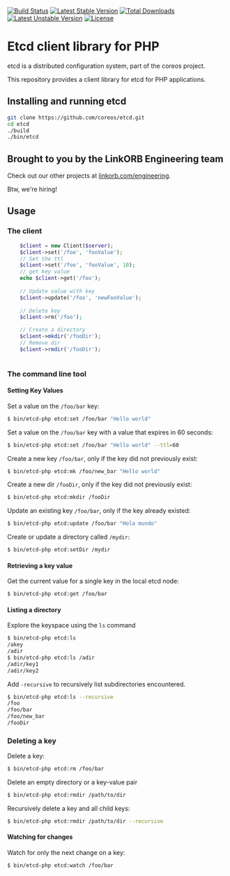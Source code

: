 [![Build Status](https://travis-ci.org/linkorb/etcd-php.png?branch=master)](https://travis-ci.org/linkorb/etcd-php)
[![Latest Stable Version](https://poser.pugx.org/linkorb/etcd-php/v/stable.png)](https://packagist.org/packages/linkorb/etcd-php)
[![Total Downloads](https://poser.pugx.org/linkorb/etcd-php/downloads.png)](https://packagist.org/packages/linkorb/etcd-php)
[![Latest Unstable Version](https://poser.pugx.org/linkorb/etcd-php/v/unstable.png)](https://packagist.org/packages/linkorb/etcd-php) 
[![License](https://poser.pugx.org/linkorb/etcd-php/license.png)](https://packagist.org/packages/linkorb/etcd-php)

# Etcd client library for PHP

etcd is a distributed configuration system, part of the coreos project.

This repository provides a client library for etcd for PHP applications.

## Installing and running etcd

```bash
git clone https://github.com/coreos/etcd.git
cd etcd
./build
./bin/etcd
````

## Brought to you by the LinkORB Engineering team

Check out our other projects at [linkorb.com/engineering](http://www.linkorb.com/engineering).

Btw, we're hiring!


## Usage

### The client

```php
    $client = new Client($server);
    $client->set('/foo', 'fooValue');
    // Set the ttl
    $client->set('/foo', 'fooValue', 10);
    // get key value
    echo $client->get('/foo');
    
    // Update value with key
    $client->update('/foo', 'newFooValue');
    
    // Delete key
    $client->rm('/foo');

    // Create a directory
    $client->mkdir('/fooDir');
    // Remove dir
    $client->rmdir('/fooDir');
    
```

### The command line tool

#### Setting Key Values

Set a value on the `/foo/bar` key:

```bash
$ bin/etcd-php etcd:set /foo/bar "Hello world"
```

Set a value on the `/foo/bar` key with a value that expires in 60 seconds:

```bash
$ bin/etcd-php etcd:set /foo/bar "Hello world" --ttl=60
```

Create a new key `/foo/bar`, only if the key did not previously exist:

```bash
$ bin/etcd-php etcd:mk /foo/new_bar "Hello world"
```

Create a new dir `/fooDir`, only if the key did not previously exist:

```bash
$ bin/etcd-php etcd:mkdir /fooDir
```

Update an existing key `/foo/bar`, only if the key already existed:

```bash
$ bin/etcd-php etcd:update /foo/bar "Hola mundo"
```

Create or update a directory called `/mydir`:

```bash
$ bin/etcd-php etcd:setDir /mydir
```


#### Retrieving a key value

Get the current value for a single key in the local etcd node:

```bash
$ bin/etcd-php etcd:get /foo/bar
```

#### Listing a directory

Explore the keyspace using the `ls` command

```bash
$ bin/etcd-php etcd:ls
/akey
/adir
$ bin/etcd-php etcd:ls /adir
/adir/key1
/adir/key2
```

Add `-recursive` to recursively list subdirectories encountered.

```bash
$ bin/etcd-php etcd:ls --recursive
/foo
/foo/bar
/foo/new_bar
/fooDir
```


### Deleting a key

Delete a key:

```bash
$ bin/etcd-php etcd:rm /foo/bar
```

Delete an empty directory or a key-value pair

```bash
$ bin/etcd-php etcd:rmdir /path/to/dir 
```

Recursively delete a key and all child keys:

```bash
$ bin/etcd-php etcd:rmdir /path/to/dir --recursive
```

#### Watching for changes

Watch for only the next change on a key:

```bash
$ bin/etcd-php etcd:watch /foo/bar
```
